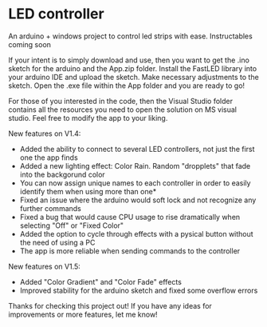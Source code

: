 # LED controller
An arduino + windows project to control led strips with ease. Instructables coming soon

If your intent is to simply download and use, then you want to get the .ino sketch for the arduino and the App.zip folder. 
Install the FastLED library into your arduino IDE and upload the sketch. Make necessary adjustments to the sketch.
Open the .exe file within the App folder and you are ready to go!

For those of you interested in the code, then the Visual Studio folder contains all the resources you need to open the solution on MS visual studio. Feel free to modify the app to your liking.

New features on V1.4:                                                                                                 
* Added the ability to connect to several LED controllers, not just the first one the app finds
* Added a new lighting effect: Color Rain. Random "dropplets" that fade into the backgorund color
* You can now assign unique names to each controller in order to easily identify them when using more than one*
* Fixed an issue where the arduino would soft lock and not recognize any further commands
* Fixed a bug that would cause CPU usage to rise dramatically when selecting "Off" or "Fixed Color"
* Added the option to cycle through effects with a pysical button without the need of using a PC
* The app is more reliable when sending commands to the controller

New features on V1.5:
* Added "Color Gradient" and "Color Fade" effects
* Improved stability for the arduino sketch and fixed some overflow errors

Thanks for checking this project out! If you have any ideas for improvements or more features, let me know!
